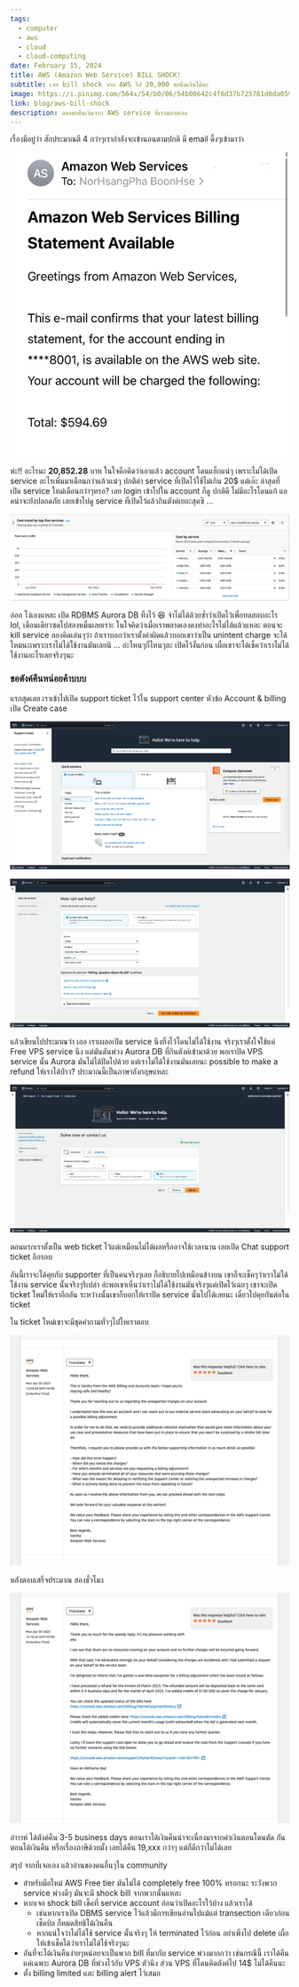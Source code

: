 ```yaml
---
tags:
  - computer
  - aws
  - cloud
  - cloud-computing
date: February 15, 2024
title: AWS (Amazon Web Service) BILL SHOCK!
subtitle: เจอ bill shock จาก AWS ไป 20,000 ขอคืนเงินได้นะ
image: https://i.pinimg.com/564x/54/b0/06/54b00642c4f6d37b725781d0da05939b.jpg
link: blog/aws-bill-shock
description: ลองขอคืนเงินจาก AWS service ที่เราพลาดเอง
---
```

เรื่องมีอยู่ว่า สักประมาณตี 4 กว่าๆเรากำลังจะเข้านอนตามปกติ มี email ดึ้งๆเข้ามาว่า

![amazon-web-service {caption: AWS billing}](blog/assets/aws-bill-shock/IMG_6402.jpg)

ห่ะ!! อะไรนะ **20,852.28** บาท ในใจคือคิดว่าเอาแล้ว account โดนแฮ็กแน่ๆ เพราะไม่ได้เปิด service อะไรเพิ่มมาเดือนกว่าแล้วแน่ๆ ปกติค่า service ที่เปิดไว้ใช้ไม่เกิน 20$
แต่เอ๊ะ ล่าสุดที่เปิด service ใหม่เดือนกว่าๆหรอ? เลย login เข้าไปใน account ก็ดู ปกติดี ไม่มีอะไรโดนแก้ แอคน่าจะยังปลอดภัย เลยเข้าไปดู service ที่เปิดไว้แล้วกินตังค์เยอะสุดซิ ...

![aws-account-service {caption: AWS account service}](blog/assets/aws-bill-shock/Screenshot-2566-04-05-at-13.07.00.png)

อ่ออ โง่เองแหละ  เปิด RDBMS Aurora DB ทิ้งไว้ 😆 จำไม่ได้ด้วยซ้ำว่าเปิดไว้เพื่อทดสอบอะไร lol, เดือนเดียวซดไปสองหมื่นเลยเราะ ในใจคิดว่าเมื่อเราพลาดเองคงทำอะไรไม่ได้แล้วแหละ ตอนจะ kill service ลองคิดเล่นๆว่า ถ้าเราบอกว่าเราตั้งค่าผิดแล้วบอกเขาว่าเป็น unintent charge จะได้ไหมนะเพราะเราไม่ได้ใช้งานมันเลยนิ ... อ่ะไหนๆก็ไหนๆละ เปิดไว้งั้นก่อน เผื่อเขาจะได้เช็คว่าเราไม่ได้ใช้งานอะไรเลยจริงๆนะ

### ขอตังค์คืนหน่อยค้าบบบ

แรกสุดเลย เราเข้าไปเปิด support ticket ไว้ใน support center หัวข้อ Account & billing เปิด Create case

![aws-support](blog/assets/aws-bill-shock/Screenshot-2566-04-05-at-13.07.59.png)

![aws-support](blog/assets/aws-bill-shock/Screenshot-2566-04-05-at-13.08.51.png)

แล้วเขียนไปประมาณว่า เออ เราเผลอเปิด service นึงทิ้งไว้โดนไม่ได้ใช้งาน จริงๆเราตั้งใจใช้แค่ Free VPS service นึง แต่มันดันพ่วง Aurora DB ที่กินตังค์เข้ามาด้วย พอเราปิด VPS service นั้น Aurora มันไม่ได้ปิดไปด้วย แต่เราไม่ได้ใช้งานมันเลยนะ possible to make a refund ให้เราได้ป่าว? ประมาณนี้เป็นภาษาอังกฤษแหละ

![aws-support](blog/assets/aws-bill-shock/Screenshot-2566-04-05-at-13.09.13.png)

ตอนแรกเราตั้งเป็น web ticket ไว้แต่เหมือนไม่ได้ผลหรืออาจใช้เวลานาน เลยเปิด Chat support ticket อีกรอบ

อันนี้เราจะได้คุยกับ supporter ที่เป็นคนจริงๆเลย ก็อธิบายไปเหมือนข้างบน เขาก็จะเช็คๆว่าเราไม่ได้ใช้งาน service นั้นจริงๆรึเปล่า อ่ะพอเขาเห็นว่าเราไม่ได้ใช้งานมันจริงๆแค่เปิดไว้เฉยๆ เขาจะเปิด ticket ใหม่ให้เราอีกอัน ระหว่างนั้นเขาก็บอกให้เราปิด service นั้นไปได้เลยนะ เดี๋ยวไปคุยกันต่อใน ticket

ใน ticket ใหม่เขาจะมีชุดคำถามทั่วๆไปใหเราตอบ

![aws-support](blog/assets/aws-bill-shock/Screenshot-2566-04-05-at-13.05.52.png)

หลังตอบเสร็จประมาณ สองชั่วโมง

![aws-support](blog/assets/aws-bill-shock/Screenshot-2566-04-05-at-13.05.38.png)

อ่าาาห์ ได้ตังค์คืน 3-5 business days ตอนเราได้เงินคืนน่าจะเนื่องมาจากค่าเงินตอนโดนตัด กันตอนได้เงินคืน หรือเรื่องภาษีด้วยมั้ง เลยได้คืน 19,xxx กว่าๆ แต่ก็ดีกว่าไม่ได้เลย

สรุป จากที่เจอเอง แล้วอ่านของคนอื่นๆใน community

- สำหรับมือใหม่ AWS Free tier มันไม่ได้ completely free 100% หรอกนะ ระวังพวก service พ่วงดีๆ มันจะมี shock bill จากพวกนั้นแหละ
- หากเจอ shock bill เช็คที่ service account ก่อนว่าเปิดอะไรใว้บ้าง แล้วเราได้
  - เช่นหากเราเปิด DBMS service ไว้แล้วมีการเขียนอ่านไปแม้แต่ transection เดียวก่อนเช็คบิล ก็หมดสิทธิได้เงินคืน
  - หากแน่ใจว่าไม่ได้ใช้ service นั้นจริงๆ ให้ terminated ไว้ก่อน อย่าเพิ่งไป delete เผื่อให้เข้าเช็คได้ว่าเราไม่ได้ใช้จริงๆนะ
- อันที่จะได้เงินคืนง่ายๆหน่อยจะเป็นพวก bill ที่มากับ service พ่วงมากกว่า เช่นกรณีนี้ เราได้คืนแค่เฉพาะ Aurora DB ที่พ่วงไว้กับ VPS ตัวนึง ส่วน VPS ที่โดนคิดตังค์ไป 14$ ไม่ได้คืนนะ
- ตั้ง billing limited และ billing alert ไว้เสมอ

